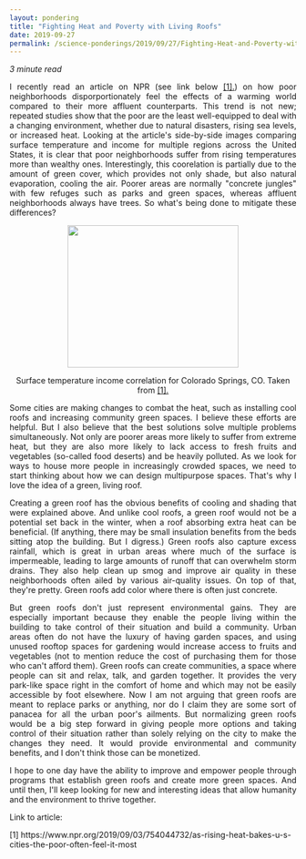 ```yaml
---
layout: pondering
title: "Fighting Heat and Poverty with Living Roofs"
date: 2019-09-27
permalink: /science-ponderings/2019/09/27/Fighting-Heat-and-Poverty-with-Living-Roofs
---
```


<em>3 minute read</em>

<p align="justify">I recently read an article on NPR (see link below <a href="https://www.npr.org/2019/09/03/754044732/as-rising-heat-bakes-u-s-cities-the-poor-often-feel-it-most">[1].</a>) on how poor neighborhoods disporportionately feel the effects of 
a warming world compared to their more affluent
counterparts. This trend is not new; repeated studies show that the poor are the least well-equipped to deal with a changing environment,
whether due to natural disasters, rising sea levels, or increased heat. Looking at the article's side-by-side images comparing surface 
temperature and income for multiple regions across the United States, it is clear that poor neighborhoods suffer from rising temperatures more 
than wealthy ones. Interestingly, this coorelation is partially due to the amount of green cover, which provides not only shade, but also 
natural evaporation, cooling the air. Poorer areas are normally "concrete jungles" with few refuges such as parks and green spaces,
whereas affluent neighborhoods always have trees. So what's being done to mitigate these differences?</p>

<figure><center><img src="https://rebeccapwong.github.io/images/heat_income_correlation.png" style="width: 300px; height: 250px"/></center></figure>
<figcaption><center>Surface temperature income correlation for Colorado Springs, CO. Taken from <a href="https://www.npr.org/2019/09/03/754044732/as-rising-heat-bakes-u-s-cities-the-poor-often-feel-it-most">[1].</a></center></figcaption>

<p></p>
<p align="justify">Some cities are making changes to combat the heat, such as installing cool roofs and increasing community green spaces.
I believe these efforts are helpful. But I also believe that the best solutions solve multiple problems simultaneously. Not only are poorer
areas more likely to suffer from extreme heat, but they are also more likely to lack access to fresh fruits and vegetables (so-called food
deserts) and be heavily polluted. As we look for ways to house more people in increasingly crowded spaces, we need to start thinking
about how we can design multipurpose spaces. That's why I love the idea of a green, living roof.</p>

<p align="justify">Creating a green roof has the obvious benefits of cooling and shading that were explained above. And unlike cool roofs,
a green roof would not be a potential set back in the winter, when a roof absorbing extra heat can be beneficial. 
(If anything, there may be small insulation benefits
from the beds sitting atop the building. But I digress.) Green roofs also capture excess rainfall, which is great in urban areas where
much of the surface is impermeable, leading to large amounts of runoff that can overwhelm storm drains. They also help clean up smog
and improve air quality in these neighborhoods often ailed by various air-quality issues. On top of that, they're pretty. Green roofs add color
where there is often just concrete.</p>

<p align="justify">But green roofs don't just represent environmental gains. They are especially important because they enable the people living within the 
building to take control of their situation and build a community. Urban areas often do not have the luxury of having garden spaces,
and using unused rooftop spaces for gardening would increase access to fruits and vegetables (not to mention reduce the cost of purchasing
them for those who can't afford them). Green roofs can create communities, a space where people can sit and relax, talk, and garden together. 
It provides the very park-like space right in the comfort of home and which may not be easily accessible by foot elsewhere.
Now I am not arguing that green roofs are meant to replace parks or anything, nor do I claim they are some sort of panacea for all the 
urban poor's ailments. But normalizing green roofs would be a big step forward in giving people more options and taking control
of their situation rather than solely relying on the 
city to make the changes they need. It would provide environmental and community benefits, and I don't think those can be monetized.</p>

<p align="justify">I hope to one day have the ability to improve and empower people through programs that establish green roofs and 
create more green spaces. And until then, I'll keep looking for new and interesting ideas that allow humanity and the environment
to thrive together.</p>

<p>Link to article:</p>
<p>[1] https://www.npr.org/2019/09/03/754044732/as-rising-heat-bakes-u-s-cities-the-poor-often-feel-it-most</p>
